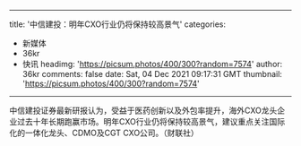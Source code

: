 
---
title: '中信建投：明年CXO行业仍将保持较高景气'
categories: 
 - 新媒体
 - 36kr
 - 快讯
headimg: 'https://picsum.photos/400/300?random=7574'
author: 36kr
comments: false
date: Sat, 04 Dec 2021 09:17:31 GMT
thumbnail: 'https://picsum.photos/400/300?random=7574'
---

<div>   
中信建投证券最新研报认为，受益于医药创新以及外包率提升，海外CXO龙头企业过去十年长期跑赢市场。明年CXO行业仍将保持较高景气，建议重点关注国际化的一体化龙头、CDMO及CGT CXO公司。（财联社）  
</div>
            